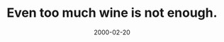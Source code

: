 ---
layout: base.njk
title : 'Even too much wine is not enough.' 
view_title : 'Even too much wine is not enough.' 
year : '2000' 
date : '2000-02-20' 
img_file : '/drawing/eventoomu.png' 
html_file : 'eventoomuch' 
next_html : 'finallywhen.html' 
year_order : '194' 
permalink : "title/{{html_file}}.html"
---